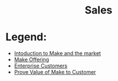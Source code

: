 <div align="center">

# Sales
</div>

# Legend:

   * [Intoduction to Make and the market](make_offering.md)
   * [Make Offering](product_offering.md)
   * [Enterprise Customers](enterprise_customers.md)
   * [Prove Value of Make to Customer](make_offering.md)
